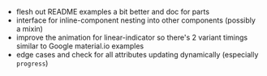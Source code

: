 - flesh out README examples a bit better and doc for parts
- interface for inline-component nesting into other components (possibly a mixin)
- improve the animation for linear-indicator so there's 2 variant timings similar to Google material.io examples
- edge cases and check for all attributes updating dynamically (especially `progress`)

